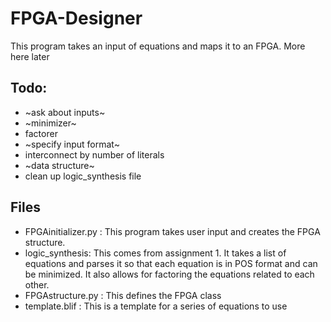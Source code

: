 # FPGA-Designer

This program takes an input of equations and maps it to an FPGA. More here later

## Todo:
* ~ask about inputs~
* ~minimizer~
* factorer
* ~specify input format~
* interconnect by number of literals
* ~data structure~
* clean up logic_synthesis file

## Files
* FPGAinitializer.py : This program takes user input and creates the FPGA structure.
* logic_synthesis: This comes from assignment 1. It takes a list of equations and parses it so that each equation is in POS format and can be minimized. It also allows for factoring the equations related to each other.
* FPGAstructure.py : This defines the FPGA class
* template.blif : This is a template for a series of equations to use
